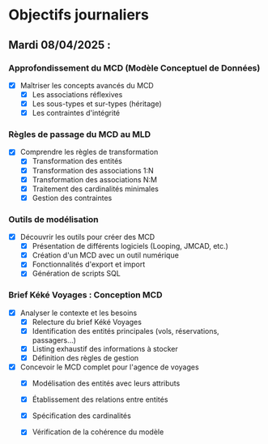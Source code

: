 # Objectifs journaliers

## Mardi 08/04/2025 :

### Approfondissement du MCD (Modèle Conceptuel de Données)
- [x] Maîtriser les concepts avancés du MCD
  - [x] Les associations réflexives
  - [x] Les sous-types et sur-types (héritage)
  - [x] Les contraintes d'intégrité

### Règles de passage du MCD au MLD
- [x] Comprendre les règles de transformation
  - [x] Transformation des entités
  - [x] Transformation des associations 1:N
  - [x] Transformation des associations N:M
  - [x] Traitement des cardinalités minimales
  - [x] Gestion des contraintes

### Outils de modélisation
- [x] Découvrir les outils pour créer des MCD
  - [x] Présentation de différents logiciels (Looping, JMCAD, etc.)
  - [x] Création d'un MCD avec un outil numérique
  - [x] Fonctionnalités d'export et import
  - [x] Génération de scripts SQL

### Brief Kéké Voyages : Conception MCD
- [x] Analyser le contexte et les besoins
  - [x] Relecture du brief Kéké Voyages
  - [x] Identification des entités principales (vols, réservations, passagers...)
  - [x] Listing exhaustif des informations à stocker
  - [x] Définition des règles de gestion
- [x] Concevoir le MCD complet pour l'agence de voyages
  - [x] Modélisation des entités avec leurs attributs
  - [x] Établissement des relations entre entités
  - [x] Spécification des cardinalités
  - [x] Vérification de la cohérence du modèle

